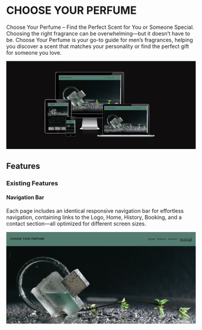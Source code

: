 ﻿# **CHOOSE YOUR PERFUME**

Choose Your Perfume – Find the Perfect Scent for You or Someone Special. Choosing the right fragrance can be overwhelming—but it doesn’t have to be. Choose Your Perfume is your go-to guide for men’s fragrances, helping you discover a scent that matches your personality or find the perfect gift for someone you love.


![Image Alt](https://github.com/omarazzawi/choose-your-perfume/blob/5ef86decde4287984ed6bf6e137b5dca5a25122d/shootscreen.png)

## Features

### Existing Features

#### Navigation Bar

Each page includes an identical responsive navigation bar for effortless navigation, containing links to the Logo, Home, History, Booking, and a contact section—all optimized for different screen sizes.

![Image Alt](https://github.com/omarazzawi/choose-your-perfume/blob/c1a8e219611e6f86d90f5e23b02da2916ec55924/navbar.png)


